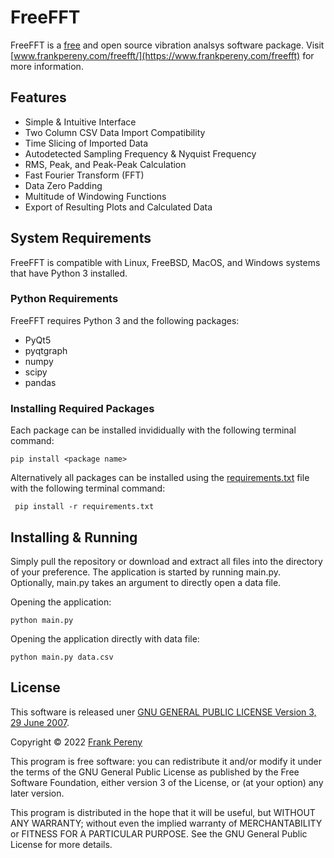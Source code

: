 # FreeFFT
FreeFFT is a [free](https://www.gnu.org/philosophy/free-sw.html) and open source vibration analsys software package.  Visit [www.frankpereny.com/freefft/](https://www.frankpereny.com/freefft) for more information.

## Features
- Simple & Intuitive Interface
- Two Column CSV Data Import Compatibility
- Time Slicing of Imported Data
- Autodetected Sampling Frequency & Nyquist Frequency
- RMS, Peak, and Peak-Peak Calculation
- Fast Fourier Transform (FFT)
- Data Zero Padding
- Multitude of Windowing Functions
- Export of Resulting Plots and Calculated Data

## System Requirements
FreeFFT is compatible with Linux, FreeBSD, MacOS, and Windows systems that have Python 3 installed.  

### Python Requirements
FreeFFT requires Python 3 and the following packages:
 - PyQt5
 - pyqtgraph
 - numpy
 - scipy
 - pandas

### Installing Required Packages
Each package can be installed invididually with the following terminal command:
```
pip install <package name>
```

Alternatively all packages can be installed using the [requirements.txt](https://github.com/fjpereny/freeFFT/blob/main/requirements.txt) file with the following terminal command:
```
 pip install -r requirements.txt
```

## Installing & Running
Simply pull the repository or download and extract all files into the directory of your preference.  The application is started by running main.py.  Optionally, main.py takes an argument to directly open a data file.

Opening the application:
```
python main.py
````
Opening the application directly with data file:
```
python main.py data.csv
```

## License
This software is released uner [GNU GENERAL PUBLIC LICENSE Version 3, 29 June 2007](https://www.gnu.org/licenses/gpl-3.0.en.html).

Copyright © 2022 [Frank Pereny](https://github.com/fjpereny/)

This program is free software: you can redistribute it and/or modify it under the terms of the GNU General Public License as published by the Free Software Foundation, either version 3 of the License, or (at your option) any later version.

This program is distributed in the hope that it will be useful, but WITHOUT ANY WARRANTY; without even the implied warranty of MERCHANTABILITY or FITNESS FOR A PARTICULAR PURPOSE. See the GNU General Public License for more details.
